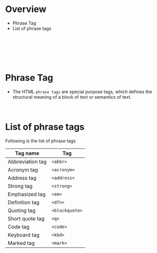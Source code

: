 # Overview

- Phrase Tag
- List of phrase tags

&nbsp;

&nbsp;

&nbsp;

# Phrase Tag

- The HTML `phrase tags` are special purpose tags, which defines the structural meaning of a block of text or semantics of text.

&nbsp;

# List of phrase tags

Following is the list of phrase tags

| Tag name         | Tag            |
| ---------------- | -------------- |
| Abbreviation tag | `<abbr>`       |
| Acronym tag      | `<acronym>`    |
| Address tag      | `<address>`    |
| Strong tag       | `<strong>`     |
| Emphasized tag   | `<em>`         |
| Definition tag   | `<dfn>`        |
| Quoting tag      | `<blockquote>` |
| Short quote tag  | `<q>`          |
| Code tag         | `<code>`       |
| Keyboard tag     | `<kbd>`        |
| Marked tag       | `<mark>`       |
